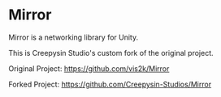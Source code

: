 # Mirror

Mirror is a networking library for Unity.

This is Creepysin Studio's custom fork of the original project.

Original Project: https://github.com/vis2k/Mirror

Forked Project: https://github.com/Creepysin-Studios/Mirror

